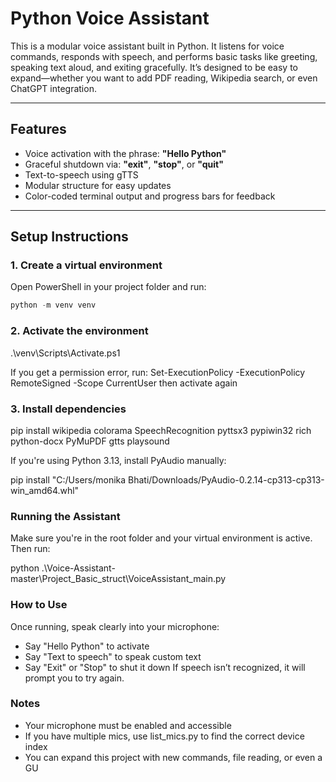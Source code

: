 # Python Voice Assistant

This is a modular voice assistant built in Python. It listens for voice commands, responds with speech, and performs basic tasks like greeting, speaking text aloud, and exiting gracefully. It’s designed to be easy to expand—whether you want to add PDF reading, Wikipedia search, or even ChatGPT integration.

---

## Features

- Voice activation with the phrase: **"Hello Python"**
- Graceful shutdown via: **"exit"**, **"stop"**, or **"quit"**
- Text-to-speech using gTTS
- Modular structure for easy updates
- Color-coded terminal output and progress bars for feedback

---

## Setup Instructions

### 1. Create a virtual environment

Open PowerShell in your project folder and run:

```powershell
python -m venv venv
```

### 2. Activate the environment 

.\venv\Scripts\Activate.ps1

If you get a permission error, run:
Set-ExecutionPolicy -ExecutionPolicy RemoteSigned -Scope CurrentUser
then activate again

### 3. Install dependencies

pip install wikipedia colorama SpeechRecognition pyttsx3 pypiwin32 rich python-docx PyMuPDF gtts playsound

If you're using Python 3.13, install PyAudio manually:

pip install "C:/Users/monika Bhati/Downloads/PyAudio-0.2.14-cp313-cp313-win_amd64.whl"

### Running the Assistant
Make sure you're in the root folder and your virtual environment is active. Then run:

python .\Voice-Assistant-master\Project_Basic_struct\VoiceAssistant_main.py

### How to Use

Once running, speak clearly into your microphone:
- Say "Hello Python" to activate
- Say "Text to speech" to speak custom text
- Say "Exit" or "Stop" to shut it down
If speech isn’t recognized, it will prompt you to try again.

### Notes
- Your microphone must be enabled and accessible
- If you have multiple mics, use list_mics.py to find the correct device index
- You can expand this project with new commands, file reading, or even a GU
